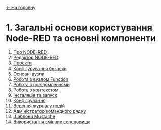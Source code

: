 [<- На головну](../)<span class="invis"> </span>

# 1. Загальні основи користування Node-RED та основні компоненти 

1. [Про NODE-RED](1_1.md)<span class="load"> </span> 
2. [Редактор NODE-RED](1_2.md) <span class="load"> </span>
3. [Проекти](1_3.md)<span class="load"> </span>
4. [Конфігурування безпеки](1_4.md)<span class="load"> </span>
5. [Основні вузли](1_4_1.md)<span class="load"> </span>
6. [Робота з вузлом Function](1_5.md)<span class="load"> </span>
7. [Робота з повідомленнями](1_6.md)<span class="load"> </span>
8. [Робота з контекстом](1_7.md)<span class="load"> </span>
9. [Інсталяція та запуск](install.md)<span class="load"> </span>
10. [Конфігрування](config.md)<span class="load"> </span>
11. [Ведення журналу подій](logging.md)<span class="load"> </span>
12. [Адміністратор командного рядку](consoleadmin.md)<span class="load"> </span>
13. [Шаблони Mustache](mustach.md) 
14. [Використання змінних середовища](envvar.md)